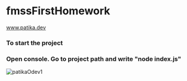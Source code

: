 # fmssFirstHomework
www.patika.dev


### To start the project

### Open console. Go to project path and write "node index.js"

![patikaOdev1](https://user-images.githubusercontent.com/114312886/228067793-f9b2fd2f-4837-422b-9329-97f90bfefb59.jpg)

